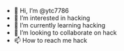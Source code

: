 - 👋 Hi, I’m @ytc7786
- 👀 I’m interested in hacking 
- 🌱 I’m currently learning hacking
- 💞️ I’m looking to collaborate on hack
- 📫 How to reach me hack

<!---
ytc7786/ytc7786 is a ✨ special ✨ repository because its `README.md` (this file) appears on your GitHub profile.
You can click the Preview link to take a look at your changes.
--->

